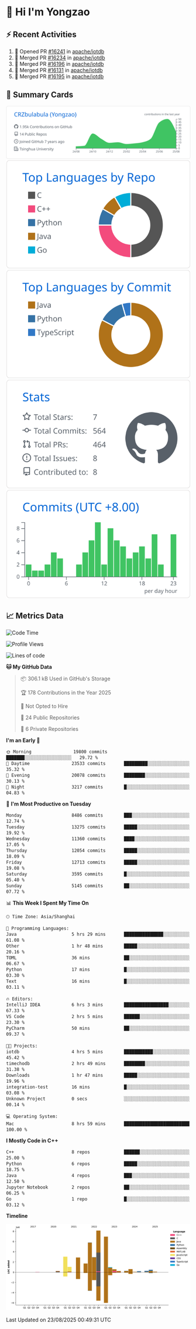 # 👋 Hi I'm Yongzao

## ⚡ Recent Activities
<!--START_SECTION:activity-->
1. 💪 Opened PR [#16241](https://github.com/apache/iotdb/pull/16241) in [apache/iotdb](https://github.com/apache/iotdb)
2. 🎉 Merged PR [#16234](https://github.com/apache/iotdb/pull/16234) in [apache/iotdb](https://github.com/apache/iotdb)
3. 🎉 Merged PR [#16196](https://github.com/apache/iotdb/pull/16196) in [apache/iotdb](https://github.com/apache/iotdb)
4. 🎉 Merged PR [#16131](https://github.com/apache/iotdb/pull/16131) in [apache/iotdb](https://github.com/apache/iotdb)
5. 🎉 Merged PR [#16195](https://github.com/apache/iotdb/pull/16195) in [apache/iotdb](https://github.com/apache/iotdb)
<!--END_SECTION:activity-->

## 🎑 Summary Cards

[![](https://raw.githubusercontent.com/CRZbulabula/CRZbulabula/main/profile-summary-card-output/github/0-profile-details.svg)](https://github.com/vn7n24fzkq/github-profile-summary-cards)
[![](https://raw.githubusercontent.com/CRZbulabula/CRZbulabula/main/profile-summary-card-output/github/1-repos-per-language.svg)](https://github.com/vn7n24fzkq/github-profile-summary-cards) [![](https://raw.githubusercontent.com/CRZbulabula/CRZbulabula/main/profile-summary-card-output/github/2-most-commit-language.svg)](https://github.com/vn7n24fzkq/github-profile-summary-cards)
[![](https://raw.githubusercontent.com/CRZbulabula/CRZbulabula/main/profile-summary-card-output/github/3-stats.svg)](https://github.com/vn7n24fzkq/github-profile-summary-cards) [![](https://raw.githubusercontent.com/CRZbulabula/CRZbulabula/main/profile-summary-card-output/github/4-productive-time.svg)](https://github.com/vn7n24fzkq/github-profile-summary-cards)

## 📈 Metrics Data

<!--START_SECTION:waka-->
![Code Time](http://img.shields.io/badge/Code%20Time-1%2C138%20hrs%203%20mins-blue)

![Profile Views](http://img.shields.io/badge/Profile%20Views-1-blue)

![Lines of code](https://img.shields.io/badge/From%20Hello%20World%20I%27ve%20Written-36.1%20million%20lines%20of%20code-blue)

**🐱 My GitHub Data** 

> 📦 306.1 kB Used in GitHub's Storage 
 > 
> 🏆 178 Contributions in the Year 2025
 > 
> 🚫 Not Opted to Hire
 > 
> 📜 24 Public Repositories 
 > 
> 🔑 6 Private Repositories 
 > 
**I'm an Early 🐤** 

```text
🌞 Morning                19800 commits       ███████░░░░░░░░░░░░░░░░░░   29.72 % 
🌆 Daytime                23533 commits       █████████░░░░░░░░░░░░░░░░   35.32 % 
🌃 Evening                20078 commits       ████████░░░░░░░░░░░░░░░░░   30.13 % 
🌙 Night                  3217 commits        █░░░░░░░░░░░░░░░░░░░░░░░░   04.83 % 
```
📅 **I'm Most Productive on Tuesday** 

```text
Monday                   8486 commits        ███░░░░░░░░░░░░░░░░░░░░░░   12.74 % 
Tuesday                  13275 commits       █████░░░░░░░░░░░░░░░░░░░░   19.92 % 
Wednesday                11360 commits       ████░░░░░░░░░░░░░░░░░░░░░   17.05 % 
Thursday                 12054 commits       █████░░░░░░░░░░░░░░░░░░░░   18.09 % 
Friday                   12713 commits       █████░░░░░░░░░░░░░░░░░░░░   19.08 % 
Saturday                 3595 commits        █░░░░░░░░░░░░░░░░░░░░░░░░   05.40 % 
Sunday                   5145 commits        ██░░░░░░░░░░░░░░░░░░░░░░░   07.72 % 
```


📊 **This Week I Spent My Time On** 

```text
🕑︎ Time Zone: Asia/Shanghai

💬 Programming Languages: 
Java                     5 hrs 29 mins       ███████████████░░░░░░░░░░   61.08 % 
Other                    1 hr 48 mins        █████░░░░░░░░░░░░░░░░░░░░   20.16 % 
TOML                     36 mins             ██░░░░░░░░░░░░░░░░░░░░░░░   06.67 % 
Python                   17 mins             █░░░░░░░░░░░░░░░░░░░░░░░░   03.30 % 
Text                     16 mins             █░░░░░░░░░░░░░░░░░░░░░░░░   03.11 % 

🔥 Editors: 
IntelliJ IDEA            6 hrs 3 mins        █████████████████░░░░░░░░   67.33 % 
VS Code                  2 hrs 5 mins        ██████░░░░░░░░░░░░░░░░░░░   23.30 % 
PyCharm                  50 mins             ██░░░░░░░░░░░░░░░░░░░░░░░   09.37 % 

🐱‍💻 Projects: 
iotdb                    4 hrs 5 mins        ███████████░░░░░░░░░░░░░░   45.42 % 
timechodb                2 hrs 49 mins       ████████░░░░░░░░░░░░░░░░░   31.38 % 
Downloads                1 hr 47 mins        █████░░░░░░░░░░░░░░░░░░░░   19.96 % 
integration-test         16 mins             █░░░░░░░░░░░░░░░░░░░░░░░░   03.08 % 
Unknown Project          0 secs              ░░░░░░░░░░░░░░░░░░░░░░░░░   00.14 % 

💻 Operating System: 
Mac                      8 hrs 59 mins       █████████████████████████   100.00 % 
```

**I Mostly Code in C++** 

```text
C++                      8 repos             ██████░░░░░░░░░░░░░░░░░░░   25.00 % 
Python                   6 repos             █████░░░░░░░░░░░░░░░░░░░░   18.75 % 
Java                     4 repos             ███░░░░░░░░░░░░░░░░░░░░░░   12.50 % 
Jupyter Notebook         2 repos             ██░░░░░░░░░░░░░░░░░░░░░░░   06.25 % 
Go                       1 repo              █░░░░░░░░░░░░░░░░░░░░░░░░   03.12 % 
```



**Timeline**

![Lines of Code chart](https://raw.githubusercontent.com/CRZbulabula/CRZbulabula/main/assets/bar_graph.png)


 Last Updated on 23/08/2025 00:49:31 UTC
<!--END_SECTION:waka-->

